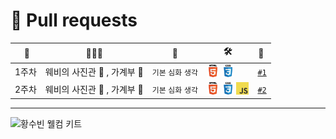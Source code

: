 <h1>📂 Pull requests</h1>

| 🐝 | 👩🏻‍💻 | 📎 | 🛠️ | 🔗 
|:---:|:---:|---|---|:---:|
| 1주차 | 웨비의 사진관 📸 , 가계부 💸 | `기본` `심화` `생각` | <code><img height="20" src="https://raw.githubusercontent.com/github/explore/80688e429a7d4ef2fca1e82350fe8e3517d3494d/topics/html/html.png"></code> <code><img height="20" src="https://raw.githubusercontent.com/github/explore/80688e429a7d4ef2fca1e82350fe8e3517d3494d/topics/css/css.png"></code> |[`#1`](https://github.com/DO-SOPT-WEB/SubinHwang/pull/1)|
| 2주차 | 웨비의 사진관 📸 , 가계부 💸 | `기본` `심화` `생각` | <code><img height="20" src="https://raw.githubusercontent.com/github/explore/80688e429a7d4ef2fca1e82350fe8e3517d3494d/topics/html/html.png"></code> <code><img height="20" src="https://raw.githubusercontent.com/github/explore/80688e429a7d4ef2fca1e82350fe8e3517d3494d/topics/css/css.png"></code> <code><img height="20" src="https://raw.githubusercontent.com/github/explore/80688e429a7d4ef2fca1e82350fe8e3517d3494d/topics/javascript/javascript.png"></code> |[`#2`](https://github.com/DO-SOPT-WEB/SubinHwang/pull/2)|


---
<img width="2000" alt="황수빈 웰컴 키트" src="https://github.com/DO-SOPT-WEB/SubinHwang/assets/97084864/e41fa74c-093d-4bc0-9925-2fa31706506c">
